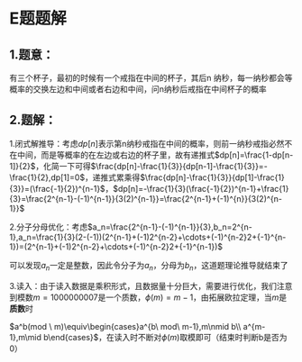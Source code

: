 # E题题解

## 1.题意：

有三个杯子，最初的时候有一个戒指在中间的杯子，其后n 纳秒，每一纳秒都会等概率的交换左边和中间或者右边和中间，问n纳秒后戒指在中间杯子的概率

## 2.题解：

1.闭式解推导：考虑$dp[n]$表示第n纳秒戒指在中间的概率，则前一纳秒戒指必然不在中间，而是等概率的在左边或右边的杯子里，故有递推式$dp[n]=\frac{1-dp[n-1]}{2}$，化简一下可得$\frac{dp[n]-\frac{1}{3}}{dp[n-1]-\frac{1}{3}}=-\frac{1}{2},dp[1]=0$，递推式累乘得$\frac{dp[n]-\frac{1}{3}}{dp[1]-\frac{1}{3}}=(\frac{-1}{2})^{n-1}$，$dp[n]=-\frac{1}{3}(\frac{-1}{2})^{n-1}+\frac{1}{3}=\frac{2^{n-1}-(-1)^{n-1}}{3(2)^{n-1}}=\frac{2^{n-1}+(-1)^{n}}{3(2)^{n-1}}$

2.分子分母优化：考虑$a_n=\frac{2^{n-1}-(-1)^{n-1}}{3},b_n=2^{n-1},a_n=\frac{1}{3}(2-(-1))(2^{n-1}+(-1)2^{n-2}+\cdots+(-1)^{n-2}2+{-1}^{n-1})=(2^{n-1}+(-1)2^{n-2}+\cdots+(-1)^{n-2}2+{-1}^{n-1})$

可以发现$a_n$一定是整数，因此令分子为$a_n$，分母为$b_n$，这道题理论推导就结束了

3.读入：由于读入数据是乘积形式，且数据量十分巨大，需要进行优化，我们注意到模数$m=1000000007$是一个质数，$\phi(m)=m-1$，由拓展欧拉定理，当$m$是**质数**时

$a^b(mod \ m)\equiv\begin{cases}a^{b\ mod\ m-1},m\nmid b\\ a^{m-1},m\mid b\end{cases}$，在读入时不断对$\phi(m)$取模即可（结束时判断b是否为0）